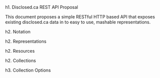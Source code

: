 h1. Disclosed.ca REST API Proposal

This document proposes a simple RESTful HTTP based API that exposes existing
disclosed.ca data in to easy to use, mashable representations.

h2. Notation

h2. Representations

h2. Resources

h2. Collections

h3. Collection Options

